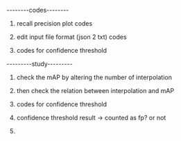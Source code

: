 --------codes--------
1. recall precision plot codes

2. edit input file format (json 2 txt) codes

3. codes for confidence threshold



---------study---------
1. check the mAP by altering the number of interpolation

2. then check the relation between interpolation and mAP

3. codes for confidence threshold

4.  confidence threshold result -> counted as fp? or  not

5. 



